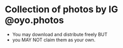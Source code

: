 # Collection of photos by IG @oyo.photos
  - You may download and distribute freely
BUT
  - you MAY NOT claim them as your own.
